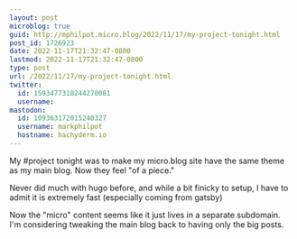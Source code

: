 ```yaml
---
layout: post
microblog: true
guid: http://mphilpot.micro.blog/2022/11/17/my-project-tonight.html
post_id: 1726923
date: 2022-11-17T21:32:47-0800
lastmod: 2022-11-17T21:32:47-0800
type: post
url: /2022/11/17/my-project-tonight.html
twitter:
  id: 1593477318244270081
  username: 
mastodon:
  id: 109363172015240327
  username: markphilpot
  hostname: hachyderm.io
---
```

My #project tonight was to make my micro.blog site have the same theme as my main blog. Now they feel "of a piece."

Never did much with hugo before, and while a bit finicky to setup, I have to admit it is extremely fast (especially coming from gatsby)

Now the "micro" content seems like it just lives in a separate subdomain. I'm considering tweaking the main blog back to having only the big posts.

